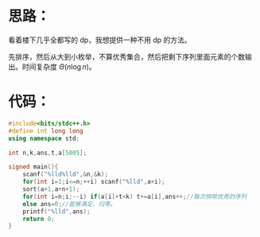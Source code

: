 # 思路：
看着楼下几乎全都写的 dp，我想提供一种不用 dp 的方法。

先排序，然后从大到小枚举，不算优秀集合，然后把剩下序列里面元素的个数输出。时间复杂度 $\Theta(n\log n)$。

# 代码：
```cpp
#include<bits/stdc++.h>
#define int long long
using namespace std;

int n,k,ans,t,a[5005];

signed main(){
	scanf("%lld%lld",&n,&k);
	for(int i=1;i<=n;++i) scanf("%lld",a+i);
	sort(a+1,a+n+1);
	for(int i=n;i;--i) if(a[i]+t<k) t+=a[i],ans++;//每次排除优秀的序列
	else ans=0;//能够满足，归零。
	printf("%lld",ans);
	return 0;
}
```